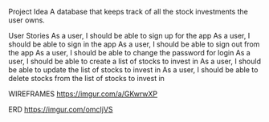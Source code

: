 Project Idea
A database that keeps track of all the stock investments the user owns.

User Stories
As a user, I should be able to sign up for the app
As a user, I should be able to sign in the app
As a user, I should be able to sign out from the app
As a user, I should be able to change the password for login
As a user, I should be able to create a list of stocks to invest in
As a user, I should be able to update the list of stocks to invest in
As a user, I should be able to delete stocks from the list of stocks to invest in

WIREFRAMES
https://imgur.com/a/GKwrwXP

ERD
https://imgur.com/omcIjVS
